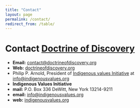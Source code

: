 ```yaml
---
title: "Contact"
layout: page
permalink: /contact/
redirect_from: /table/
---
```

# Contact [Doctrine of Discovery](https://doctrineofdiscovery.org)

- **Email:** [contact@doctrineofdiscovery.org](mailto:contact@doctrineofdiscovery.org)
- **Web:** [doctrineofdiscovery.org](https://doctrineofdiscovery.org)
- Philip P. Arnold, President of [Indigenous values Initiative](https://indigenousvalues.org) at info@indigenousvalues.org
- **Indigenous Values Initiative**
- **mail:** P.O. Box 336
DeWitt, New York 13214-9211
- **email:** [info@indigenousvalues.org](mailto:info@indigenousvalues.org)
- **web:** [indigenousvalues.org](https://indigenousvalues.org)
